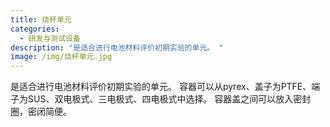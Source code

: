 ```yaml
---
title: 烧杯单元
categories:
  - 研发与测试设备
description: "是适合进行电池材料评价初期实验的单元。 "
image: /img/烧杯单元.jpg
---
```

是适合进行电池材料评价初期实验的单元。 容器可以从pyrex、盖子为PTFE、端子为SUS、双电极式、三电极式、四电极式中选择。 容器盖之间可以放入密封圈，密闭简便。